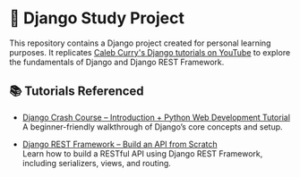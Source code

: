 # 🧠 Django Study Project

This repository contains a Django project created for personal learning purposes. It replicates [Caleb Curry's Django tutorials on YouTube](https://www.youtube.com/@codebreakthrough) to explore the fundamentals of Django and Django REST Framework.

## 📚 Tutorials Referenced

- [Django Crash Course – Introduction + Python Web Development Tutorial](https://www.youtube.com/watch?v=EuBQU_miReM)  
  A beginner-friendly walkthrough of Django’s core concepts and setup.

- [Django REST Framework – Build an API from Scratch](https://www.youtube.com/watch?v=i5JykvxUk_A)  
  Learn how to build a RESTful API using Django REST Framework, including serializers, views, and routing.
